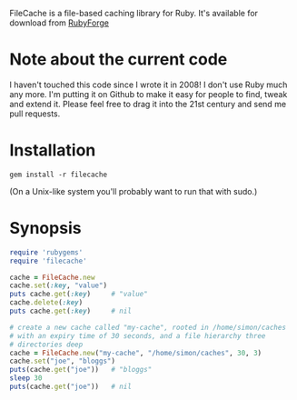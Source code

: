 FileCache is a file-based caching library for Ruby. It's 
available for download from [RubyForge][rubyforge-filecache]

# Note about the current code

I haven't touched this code since I wrote it in 2008! I don't
use Ruby much any more. I'm putting it on Github to make it easy
for people to find, tweak and extend it. Please feel free to 
drag it into the 21st century and send me pull requests.

# Installation

    gem install -r filecache
 
(On a Unix-like system you'll probably want to run that with sudo.)

# Synopsis

```ruby
require 'rubygems'
require 'filecache'

cache = FileCache.new
cache.set(:key, "value")
puts cache.get(:key)     # "value"
cache.delete(:key)
puts cache.get(:key)     # nil

# create a new cache called "my-cache", rooted in /home/simon/caches
# with an expiry time of 30 seconds, and a file hierarchy three 
# directories deep
cache = FileCache.new("my-cache", "/home/simon/caches", 30, 3)
cache.set("joe", "bloggs")
puts(cache.get("joe"))   # "bloggs"
sleep 30
puts(cache.get("joe"))   # nil
```

[rubyforge-filecache]: http://rubyforge.org/projects/filecache/
